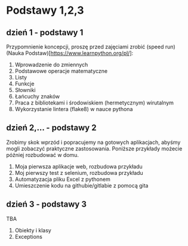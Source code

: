 # Podstawy 1,2,3

## dzień 1 - podstawy 1

Przypomnienie koncepcji, proszę przed zajęciami zrobić (speed run) (Nauka Podstaw)[https://www.learnpython.org/pl/]:

1. Wprowadzenie do zmiennych
2. Podstawowe operacje matematyczne
3. Listy
4. Funkcje
5. Słowniki
6. Łańcuchy znaków
7. Praca z bibliotekami i środowiskiem (hermetycznym) wirutalnym
8. Wykorzystanie lintera (flake8) w nauce pythona

## dzień 2,... - podstawy 2

Zrobimy skok wprzód i popracujemy na gotowych aplikacjach, abyśmy mogli zobaczyć praktyczne zastosowania. Poniższe przykłady możecie później rozbudować w domu.

1. Moja pierwsza aplikacje web, rozbudowa przykładu
2. Moj pierwszy test z selenium, rozbudowa przykładu
3. Automatyzacja pliku Excel z pythonem 
4. Umieszczenie kodu na githubie/gitlabie z pomocą gita

## dzień 3 - podstawy 3

TBA

1. Obiekty i klasy
2. Exceptions
